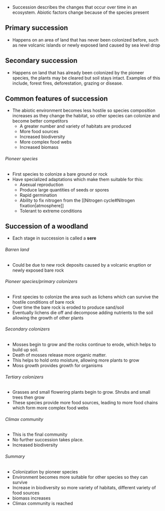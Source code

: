 - Succession describes the changes that occur over time in an ecosystem. Abiotic factors change because of the species present

## Primary succession
- Happens on an area of land that has never been colonized before, such as new volcanic islands or newly exposed land caused by sea level drop

## Secondary succession
- Happens on land that has already been colonized by the pioneer species, the plants may be cleared but soil stays intact. Examples of this include, forest fires, deforestation, grazing or disease.

## Common features of succession
- The abiotic environment becomes less hostile so species composition increases as they change the habitat, so other species can colonize and become better competitors
    - A greater number and variety of habitats are produced
    - More food sources
    - Increased biodiversity
    - More complex food webs
    - Increased biomass

###### Pioneer species
- First species to colonize a bare ground or rock
- Have specialized adaptations which make them suitable for this:
    - Asexual reproduction
    - Produce large quantities of seeds or spores
    - Rapid germination
    - Ability to fix nitrogen from the [[Nitrogen cycle#Nitrogen fixation|atmosphere]]
    - Tolerant to extreme conditions

## Succession of a woodland
- Each stage in succession is called a **sere**

###### Barren land
- Could be due to new rock deposits caused by a volcanic eruption or newly exposed bare rock

###### Pioneer species/primary colonizers
- First species to colonize the area such as lichens which can survive the hostile conditions of bare rock
- Over time the bare rock is eroded to produce sand/soil
- Eventually lichens die off and decompose adding nutrients to the soil allowing the growth of other plants

###### Secondary colonizers
- Mosses begin to grow and the rocks continue to erode, which helps to build up soil.
- Death of mosses release more organic matter.
- This helps to hold onto moisture, allowing more plants to grow
- Moss growth provides growth for organisms

###### Tertiary colonizers
- Grasses and small flowering plants begin to grow. Shrubs and small trees then grow
- These species provide more food sources, leading to more food chains which form more complex food webs

###### Climax community
- This is the final community
- No further succession takes place.
- Increased biodiversity

###### Summary
- Colonization by pioneer species
- Environment becomes more suitable for other species so they can survive
- Increase in biodiversity so more variety of habitats, different variety of food sources
- biomass increases
- Climax community is reached